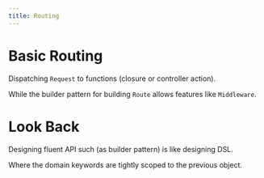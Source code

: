 ```yaml
---
title: Routing
---
```


# Basic Routing

Dispatching `Request` to functions (closure or controller action).

While the builder pattern for building `Route` allows features like `Middleware`.

# Look Back

Designing fluent API such (as builder pattern) is like designing DSL.

Where the domain keywords are tightly scoped to the previous object.
